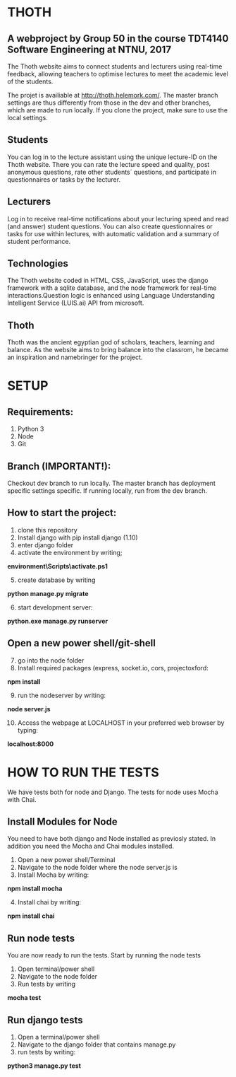 # THOTH

## A webproject by  Group 50 in the course TDT4140 Software Engineering at NTNU, 2017
The Thoth website aims to connect students and lecturers using real-time feedback,
allowing teachers to optimise lectures to meet the academic level of the students.

The projet is availiable at http://thoth.helemork.com/. 
The master branch settings are thus differently from those
in the dev and other branches, which are made to run locally. If you clone the project, make sure to use the local settings.

## Students
You can log in to the lecture assistant using the unique lecture-ID on the
Thoth website. There you can rate the lecture speed and quality,
post anonymous questions, rate other students´ questions,
and participate in questionnaires or tasks by the lecturer.

## Lecturers 
Log in to receive real-time notifications about your lecturing speed and
read (and answer) student questions. You can also create questionnaires
or tasks for use within lectures, with automatic validation and a
summary of student performance.
    
## Technologies
The Thoth website coded in HTML, CSS, JavaScript, uses the django framework with a sqlite database, and the node framework for real-time interactions.Question logic is enhanced using Language Understanding Intelligent Service (LUIS.ai) API from microsoft.  

## Thoth
Thoth was the ancient egyptian god of scholars, teachers, learning and balance.
As the website aims to bring balance into the classrom, he became an inspiration and
namebringer for the project.


# SETUP

## Requirements:
1) Python 3
2) Node
3) Git 

## Branch (IMPORTANT!):
Checkout dev branch to run locally. The master branch has deployment specific settings specific. If running locally, run from the dev branch.

## How to start the project:
1) clone this repository
2) Install django with pip install django (1.10)
3) enter django folder
4) activate the environment by writing;

**environment\Scripts\activate.ps1**

5) create database by writing 

**python manage.py migrate**

6) start development server: 

**python.exe manage.py runserver**

## Open a new power shell/git-shell
7) go into the node folder
8) Install required packages (express, socket.io, cors, projectoxford: 

**npm install <package>**

9) run the nodeserver by writing:

**node server.js**

10) Access the webpage at LOCALHOST in your preferred web browser by typing:

**localhost:8000**

# HOW TO RUN THE TESTS
We have tests both for node and Django. The tests for node uses Mocha with Chai. 

## Install Modules for Node
You need to have both django and Node installed as previosly stated. In addition you need the Mocha and Chai modules installed. 
1) Open a new power shell/Terminal
2) Navigate to the node folder where the node server.js is
3) Install Mocha by writing:

**npm install mocha**

4) Install chai by writing:

**npm install chai**

## Run node tests
You are now ready to run the tests. Start by running the node tests
1) Open terminal/power shell
2) Navigate to the node folder
3) Run tests by writing

**mocha test**

## Run django tests
1) Open a terminal/power shell
2) Navigate to the django folder that contains manage.py
3) run tests by writing:

**python3 manage.py test**
